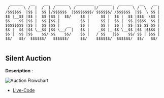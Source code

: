 ```
  ______   __    __   ______   ________  ______   ______   __    __ 
 /      \ /  |  /  | /      \ /        |/      | /      \ /  \  /  |
/$$$$$$  |$$ |  $$ |/$$$$$$  |$$$$$$$$/ $$$$$$/ /$$$$$$  |$$  \ $$ |
$$ |__$$ |$$ |  $$ |$$ |  $$/    $$ |     $$ |  $$ |  $$ |$$$  \$$ |
$$    $$ |$$ |  $$ |$$ |         $$ |     $$ |  $$ |  $$ |$$$$  $$ |
$$$$$$$$ |$$ |  $$ |$$ |   __    $$ |     $$ |  $$ |  $$ |$$ $$ $$ |
$$ |  $$ |$$ \__$$ |$$ \__/  |   $$ |    _$$ |_ $$ \__$$ |$$ |$$$$ |
$$ |  $$ |$$    $$/ $$    $$/    $$ |   / $$   |$$    $$/ $$ | $$$ |
$$/   $$/  $$$$$$/   $$$$$$/     $$/    $$$$$$/  $$$$$$/  $$/   $$/ 
                                                                    
```

## Silent Auction 

**Description** :

![Auction Flowchart](./blind_auction.png)

- [Live-Code](https://replit.com/@MihirMore1/blind-auction-start?embed=1&output=1#main.py)





